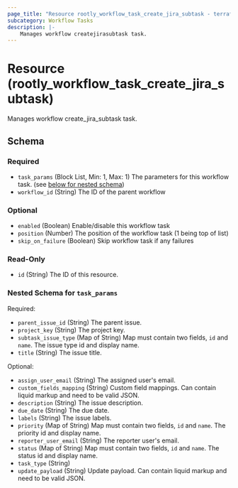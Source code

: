 ```yaml
---
page_title: "Resource rootly_workflow_task_create_jira_subtask - terraform-provider-rootly"
subcategory: Workflow Tasks
description: |-
    Manages workflow createjirasubtask task.
---
```


# Resource (rootly_workflow_task_create_jira_subtask)

Manages workflow create_jira_subtask task.



<!-- schema generated by tfplugindocs -->
## Schema

### Required

- `task_params` (Block List, Min: 1, Max: 1) The parameters for this workflow task. (see [below for nested schema](#nestedblock--task_params))
- `workflow_id` (String) The ID of the parent workflow

### Optional

- `enabled` (Boolean) Enable/disable this workflow task
- `position` (Number) The position of the workflow task (1 being top of list)
- `skip_on_failure` (Boolean) Skip workflow task if any failures

### Read-Only

- `id` (String) The ID of this resource.

<a id="nestedblock--task_params"></a>
### Nested Schema for `task_params`

Required:

- `parent_issue_id` (String) The parent issue.
- `project_key` (String) The project key.
- `subtask_issue_type` (Map of String) Map must contain two fields, `id` and `name`. The issue type id and display name.
- `title` (String) The issue title.

Optional:

- `assign_user_email` (String) The assigned user's email.
- `custom_fields_mapping` (String) Custom field mappings. Can contain liquid markup and need to be valid JSON.
- `description` (String) The issue description.
- `due_date` (String) The due date.
- `labels` (String) The issue labels.
- `priority` (Map of String) Map must contain two fields, `id` and `name`. The priority id and display name.
- `reporter_user_email` (String) The reporter user's email.
- `status` (Map of String) Map must contain two fields, `id` and `name`. The status id and display name.
- `task_type` (String)
- `update_payload` (String) Update payload. Can contain liquid markup and need to be valid JSON.
